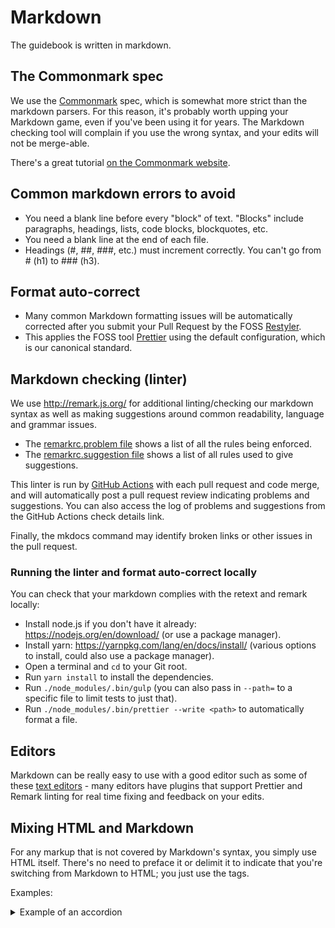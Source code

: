 # Markdown

The guidebook is written in markdown.

## The Commonmark spec

We use the [Commonmark](http://commonmark.org/) spec, which is somewhat more strict than the markdown parsers. For this reason, it's probably worth upping your Markdown game, even if you've been using it for years. The Markdown checking tool will complain if you use the wrong syntax, and your edits will not be merge-able.

There's a great tutorial [on the Commonmark website](http://commonmark.org/help/tutorial/).

## Common markdown errors to avoid

-   You need a blank line before every "block" of text. "Blocks" include paragraphs, headings, lists, code blocks, blockquotes, etc.
-   You need a blank line at the end of each file.
-   Headings (#, ##, ###, etc.) must increment correctly. You can't go from # (h1) to ### (h3).

## Format auto-correct

-   Many common Markdown formatting issues will be automatically corrected after you submit your Pull Request by the FOSS [Restyler](https://restyled.io/).
-   This applies the FOSS tool [Prettier](https://prettier.io/) using the default configuration, which is our canonical standard.

## Markdown checking (linter)

We use <http://remark.js.org/> for additional linting/checking our markdown syntax as well as making suggestions around common readability, language and grammar issues.

-   The [remarkrc.problem file](https://github.com/CivicActions/guidebook/blob/master/.config/remark/remarkrc.problem) shows a list of all the rules being enforced.
-   The [remarkrc.suggestion file](https://github.com/CivicActions/guidebook/blob/master/.config/remark/remarkrc.suggestion) shows a list of all rules used to give suggestions.

This linter is run by [GitHub Actions](automatic-checking.md) with each pull request and code merge, and will automatically post a pull request review indicating problems and suggestions. You can also access the log of problems and suggestions from the GitHub Actions check details link.

Finally, the mkdocs command may identify broken links or other issues in the pull request.

### Running the linter and format auto-correct locally

You can check that your markdown complies with the retext and remark locally:

-   Install node.js if you don't have it already: <https://nodejs.org/en/download/> (or use a package manager).
-   Install yarn: <https://yarnpkg.com/lang/en/docs/install/> (various options to install, could also use a package manager).
-   Open a terminal and `cd` to your Git root.
-   Run `yarn install` to install the dependencies.
-   Run `./node_modules/.bin/gulp` (you can also pass in `--path=` to a specific file to limit tests to just that).
-   Run `./node_modules/.bin/prettier --write <path>` to automatically format a file.

## Editors

Markdown can be really easy to use with a good editor such as some of these [text editors](../common-practices-tools/software-and-support/text-editors.md) - many editors have plugins that support Prettier and Remark linting for real time fixing and feedback on your edits.

## Mixing HTML and Markdown

For any markup that is not covered by Markdown's syntax, you simply use HTML itself. There's no need to preface it or delimit it to indicate that you're switching from Markdown to HTML; you just use the tags.

Examples:

<details>
  <summary>Example of an accordion</summary>
  HTML block
</details>
